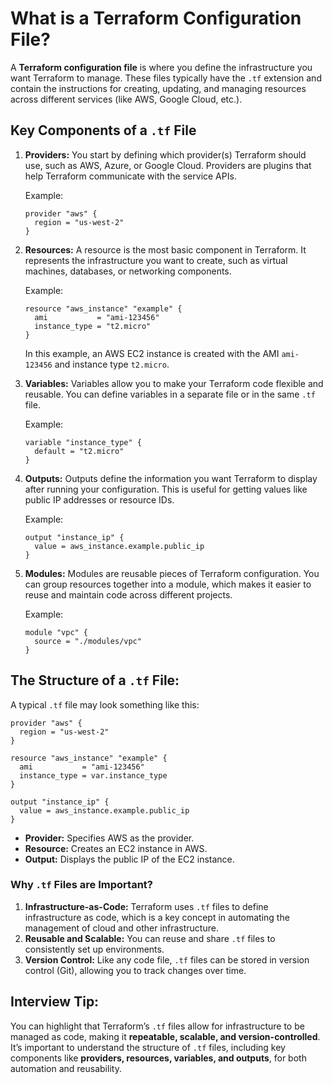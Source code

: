 
# What is a Terraform Configuration File?

A **Terraform configuration file** is where you define the infrastructure you want Terraform to manage. These files typically have the `.tf` extension and contain the instructions for creating, updating, and managing resources across different services (like AWS, Google Cloud, etc.).

## Key Components of a `.tf` File

1. **Providers:**
   You start by defining which provider(s) Terraform should use, such as AWS, Azure, or Google Cloud. Providers are plugins that help Terraform communicate with the service APIs.
   
   Example:
   ```hcl
   provider "aws" {
     region = "us-west-2"
   }
   ```

2. **Resources:**
   A resource is the most basic component in Terraform. It represents the infrastructure you want to create, such as virtual machines, databases, or networking components.

   Example:
   ```hcl
   resource "aws_instance" "example" {
     ami           = "ami-123456"
     instance_type = "t2.micro"
   }
   ```
   In this example, an AWS EC2 instance is created with the AMI `ami-123456` and instance type `t2.micro`.

3. **Variables:**
   Variables allow you to make your Terraform code flexible and reusable. You can define variables in a separate file or in the same `.tf` file.

   Example:
   ```hcl
   variable "instance_type" {
     default = "t2.micro"
   }
   ```

4. **Outputs:**
   Outputs define the information you want Terraform to display after running your configuration. This is useful for getting values like public IP addresses or resource IDs.

   Example:
   ```hcl
   output "instance_ip" {
     value = aws_instance.example.public_ip
   }
   ```

5. **Modules:**
   Modules are reusable pieces of Terraform configuration. You can group resources together into a module, which makes it easier to reuse and maintain code across different projects.

   Example:
   ```hcl
   module "vpc" {
     source = "./modules/vpc"
   }
   ```

## The Structure of a `.tf` File:

A typical `.tf` file may look something like this:

```hcl
provider "aws" {
  region = "us-west-2"
}

resource "aws_instance" "example" {
  ami           = "ami-123456"
  instance_type = var.instance_type
}

output "instance_ip" {
  value = aws_instance.example.public_ip
}
```

- **Provider:** Specifies AWS as the provider.
- **Resource:** Creates an EC2 instance in AWS.
- **Output:** Displays the public IP of the EC2 instance.

### Why `.tf` Files are Important?

1. **Infrastructure-as-Code:** Terraform uses `.tf` files to define infrastructure as code, which is a key concept in automating the management of cloud and other infrastructure.
2. **Reusable and Scalable:** You can reuse and share `.tf` files to consistently set up environments.
3. **Version Control:** Like any code file, `.tf` files can be stored in version control (Git), allowing you to track changes over time.

## Interview Tip:

You can highlight that Terraform’s `.tf` files allow for infrastructure to be managed as code, making it **repeatable, scalable, and version-controlled**. It’s important to understand the structure of `.tf` files, including key components like **providers, resources, variables, and outputs**, for both automation and reusability.

